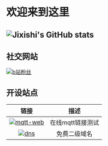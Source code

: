 # **欢迎来到这里**
![Jixishi's GitHub stats](https://github-readme-stats.vercel.app/api?username=jixishi&theme=tokyonight&show_icons=true "JiXieShi")
---
## 社交网站
[![b站粉丝][bilibili]](https://space.bilibili.com/5730067)

## 开设站点
| 链接 | 描述 |
| :----: | :----: |
| [![mqtt-web][MQTT]](http://mqtt.be6.run) | 在线mqtt链接测试 |
| [![dns][DNS]](http://dns.be6.top) | 免费二级域名 |





[MQTT]:https://img.shields.io/website?down_color=red&down_message=NO%21&label=MQTT-BE6&logo=http%3A%2F%2Fmqtt.be6.run&logoColor=pink&up_message=OK%21&url=http%3A%2F%2Fmqtt.be6.run
[bilibili]:https://img.shields.io/badge/dynamic/json?labelColor=FE7398&label=bilibili%20机械师&suffix=%20粉丝&query=%24.data.totalSubs&url=https%3A%2F%2Fapi.spencerwoo.com%2Fsubstats%2F%3Fsource%3Dbilibili%26queryKey%3D5730067&color=00bbff&longCache=true
[DNS]:https://img.shields.io/website?down_color=red&down_message=NO%21&label=DNS-BE6&logo=http://dns.be6.top&logoColor=pink&up_message=OK%21&url=http://dns.be6.top
